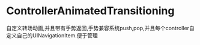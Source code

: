 # ControllerAnimatedTransitioning
自定义转场动画,并且带有手势返回,手势兼容系统push,pop,并且每个controller自定义自己的UINavigationItem.便于管理
